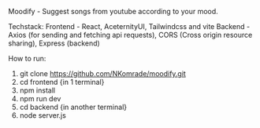 Moodify - Suggest songs from youtube according to your mood.

Techstack:
        Frontend - React, AceternityUI, Tailwindcss and vite
        Backend - Axios (for sending and fetching api requests), CORS (Cross origin resource sharing), Express (backend) 

How to run:
1. git clone https://github.com/NKomrade/moodify.git
2. cd frontend          {in 1 terminal}      
3. npm install
4. npm run dev
5. cd backend           {in another terminal}
6. node server.js
